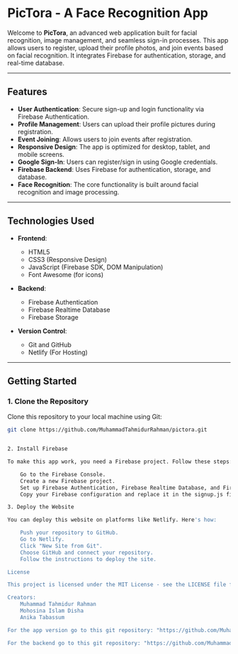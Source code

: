 # PicTora - A Face Recognition App

Welcome to **PicTora**, an advanced web application built for facial recognition, image management, and seamless sign-in processes. This app allows users to register, upload their profile photos, and join events based on facial recognition. It integrates Firebase for authentication, storage, and real-time database.

---

## **Features**

- **User Authentication**: Secure sign-up and login functionality via Firebase Authentication.
- **Profile Management**: Users can upload their profile pictures during registration.
- **Event Joining**: Allows users to join events after registration.
- **Responsive Design**: The app is optimized for desktop, tablet, and mobile screens.
- **Google Sign-In**: Users can register/sign in using Google credentials.
- **Firebase Backend**: Uses Firebase for authentication, storage, and database.
- **Face Recognition**: The core functionality is built around facial recognition and image processing.

---

## **Technologies Used**

- **Frontend**:
  - HTML5
  - CSS3 (Responsive Design)
  - JavaScript (Firebase SDK, DOM Manipulation)
  - Font Awesome (for icons)
  
- **Backend**:
  - Firebase Authentication
  - Firebase Realtime Database
  - Firebase Storage

- **Version Control**:
  - Git and GitHub
  - Netlify (For Hosting)

---

## **Getting Started**

### **1. Clone the Repository**

Clone this repository to your local machine using Git:

```bash
git clone https://github.com/MuhammadTahmidurRahman/pictora.git


2. Install Firebase

To make this app work, you need a Firebase project. Follow these steps:

    Go to the Firebase Console.
    Create a new Firebase project.
    Set up Firebase Authentication, Firebase Realtime Database, and Firebase Storage.
    Copy your Firebase configuration and replace it in the signup.js file.

3. Deploy the Website

You can deploy this website on platforms like Netlify. Here's how:

    Push your repository to GitHub.
    Go to Netlify.
    Click "New Site from Git".
    Choose GitHub and connect your repository.
    Follow the instructions to deploy the site.

License

This project is licensed under the MIT License - see the LICENSE file for details.

Creators:
    Muhammad Tahmidur Rahman
    Mohosina Islam Disha
    Anika Tabassum

For the app version go to this git repository: "https://github.com/MuhammadTahmidurRahman/CSE-299-FACE-RECPGNITION-APP"

For the backend go to this git repository: "https://github.com/MuhammadTahmidurRahman/Face_Recognition_UsingOPENCV_HARCASCADE_FACE_RECOGNITION-pictorabackend-"
